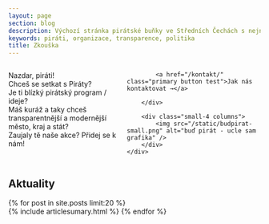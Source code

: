 ```yaml
---
layout: page
section: blog
description: Výchozí stránka pirátské buňky ve Středních Čechách s nejnovějšími články a základním rozcestníkem.
keywords: piráti, organizace, transparence, politika
title: Zkouška
---
```

<section class="hero alert-box secondary">
	<div class="row">
		<div class="small-8 columns">
			<p>
Nazdar, piráti!<br/>
Chceš se setkat s Piráty?<br/>
				Je ti blízký pirátský program / ideje?<br/>
				Máš kuráž a taky chceš transparentnější a modernější město, kraj a stát?<br/>
				Zaujaly tě naše akce? Přidej se k nám!
			</p>

			<a href="/kontakt/" class="primary button test">Jak nás kontaktovat →</a>

		</div>

		<div class="small-4 columns">
			<img src="/static/budpirat-small.png" alt="buď pirát - ucle sam grafika" />
		</div>
	</div>
</section>


## Aktuality <i class="fa fa-newspaper-o"></i>

{% for post in site.posts limit:20 %}  
{% include articlesumary.html %}
{% endfor %}